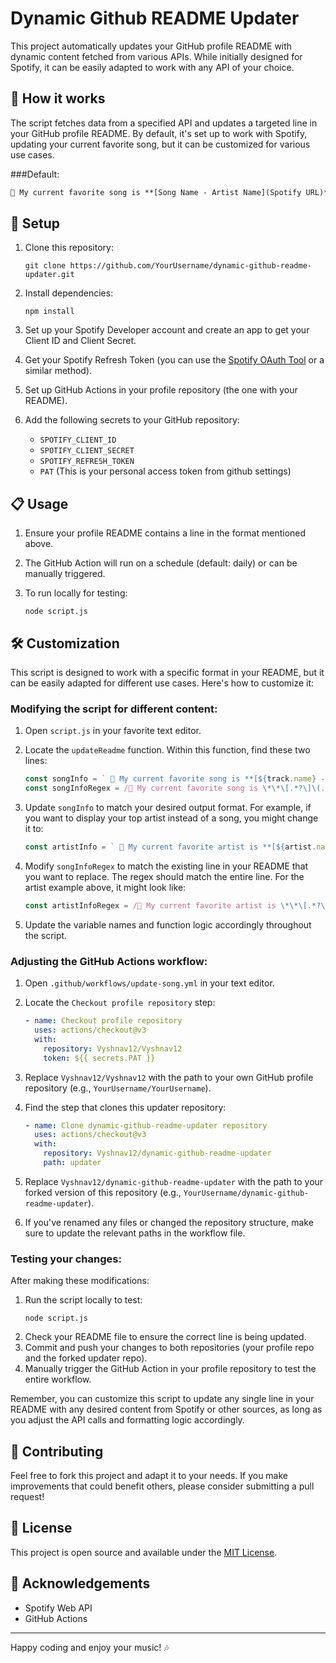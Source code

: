 # Dynamic Github README Updater

This project automatically updates your GitHub profile README with dynamic content fetched from various APIs. While initially designed for Spotify, it can be easily adapted to work with any API of your choice.

## 🎵 How it works

The script fetches data from a specified API and updates a targeted line in your GitHub profile README. By default, it's set up to work with Spotify, updating your current favorite song, but it can be customized for various use cases. 

###Default:
```markdown
💽 My current favorite song is **[Song Name - Artist Name](Spotify URL)**
```

## 🚀 Setup

1. Clone this repository:
   ```
   git clone https://github.com/YourUsername/dynamic-github-readme-updater.git
   ```

2. Install dependencies:
   ```
   npm install
   ```

3. Set up your Spotify Developer account and create an app to get your Client ID and Client Secret.

4. Get your Spotify Refresh Token (you can use the [Spotify OAuth Tool](https://github.com/bih/spotify-ruby/blob/master/bin/oauth) or a similar method).

5. Set up GitHub Actions in your profile repository (the one with your README).

6. Add the following secrets to your GitHub repository:
   - `SPOTIFY_CLIENT_ID`
   - `SPOTIFY_CLIENT_SECRET`
   - `SPOTIFY_REFRESH_TOKEN`
   - `PAT` (This is your personal access token from github settings)

## 📋 Usage

1. Ensure your profile README contains a line in the format mentioned above.

2. The GitHub Action will run on a schedule (default: daily) or can be manually triggered.

3. To run locally for testing:
   ```
   node script.js
   ```

## 🛠 Customization

This script is designed to work with a specific format in your README, but it can be easily adapted for different use cases. Here's how to customize it:

### Modifying the script for different content:

1. Open `script.js` in your favorite text editor.

2. Locate the `updateReadme` function. Within this function, find these two lines:

   ```javascript
   const songInfo = ` 💽 My current favorite song is **[${track.name} - ${track.artists[0].name}](${track.external_urls.spotify})**`;
   const songInfoRegex = /💽 My current favorite song is \*\*\[.*?\]\(.*?\)\*\*/;
   ```

3. Update `songInfo` to match your desired output format. For example, if you want to display your top artist instead of a song, you might change it to:

   ```javascript
   const artistInfo = ` 🎨 My current favorite artist is **[${artist.name}](${artist.external_urls.spotify})**`;
   ```

4. Modify `songInfoRegex` to match the existing line in your README that you want to replace. The regex should match the entire line. For the artist example above, it might look like:

   ```javascript
   const artistInfoRegex = /🎨 My current favorite artist is \*\*\[.*?\]\(.*?\)\*\*/;
   ```

5. Update the variable names and function logic accordingly throughout the script.

### Adjusting the GitHub Actions workflow:

1. Open `.github/workflows/update-song.yml` in your text editor.

2. Locate the `Checkout profile repository` step:

   ```yaml
   - name: Checkout profile repository
     uses: actions/checkout@v3
     with:
       repository: Vyshnav12/Vyshnav12
       token: ${{ secrets.PAT }}
   ```

3. Replace `Vyshnav12/Vyshnav12` with the path to your own GitHub profile repository (e.g., `YourUsername/YourUsername`).

4. Find the step that clones this updater repository:

   ```yaml
   - name: Clone dynamic-github-readme-updater repository
     uses: actions/checkout@v3
     with:
       repository: Vyshnav12/dynamic-github-readme-updater
       path: updater
   ```

5. Replace `Vyshnav12/dynamic-github-readme-updater` with the path to your forked version of this repository (e.g., `YourUsername/dynamic-github-readme-updater`).

6. If you've renamed any files or changed the repository structure, make sure to update the relevant paths in the workflow file.

### Testing your changes:

After making these modifications:

1. Run the script locally to test:
   ```
   node script.js
   ```
2. Check your README file to ensure the correct line is being updated.
3. Commit and push your changes to both repositories (your profile repo and the forked updater repo).
4. Manually trigger the GitHub Action in your profile repository to test the entire workflow.

Remember, you can customize this script to update any single line in your README with any desired content from Spotify or other sources, as long as you adjust the API calls and formatting logic accordingly.

## 🤝 Contributing

Feel free to fork this project and adapt it to your needs. If you make improvements that could benefit others, please consider submitting a pull request!

## 📜 License

This project is open source and available under the [MIT License](LICENSE).

## 🙏 Acknowledgements

- Spotify Web API
- GitHub Actions

---

Happy coding and enjoy your music! 🎶